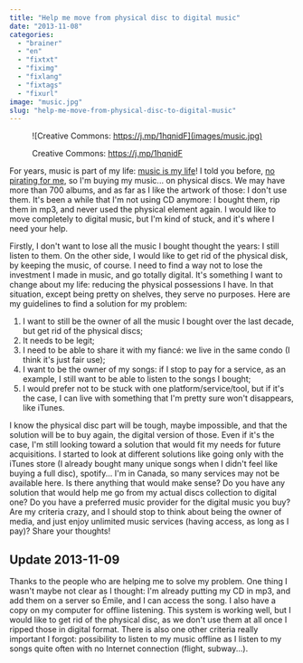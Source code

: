 ```yaml
---
title: "Help me move from physical disc to digital music"
date: "2013-11-08"
categories: 
  - "brainer"
  - "en"
  - "fixtxt"
  - "fiximg"
  - "fixlang"
  - "fixtags"
  - "fixurl"
image: "music.jpg"
slug: "help-me-move-from-physical-disc-to-digital-music"
---
```


<figure>

![Creative Commons: https://j.mp/1hqnidF](images/music.jpg)

<figcaption>

Creative Commons: https://j.mp/1hqnidF

</figcaption>

</figure>

For years, music is part of my life: [music is my life](https://fred.dev/music-is-my-life/ "Music is my life")! I told you before, [no pirating for me](https://fred.dev/are-you-stealing-in-a-store/ "Are you stealing in a store?"), so I'm buying my music... on physical discs. We may have more than 700 albums, and as far as I like the artwork of those: I don't use them. It's been a while that I'm not using CD anymore: I bought them, rip them in mp3, and never used the physical element again. I would like to move completely to digital music, but I'm kind of stuck, and it's where I need your help.

Firstly, I don't want to lose all the music I bought thought the years: I still listen to them. On the other side, I would like to get rid of the physical disk, by keeping the music, of course. I need to find a way not to lose the investment I made in music, and go totally digital. It's something I want to change about my life: reducing the physical possessions I have. In that situation, except being pretty on shelves, they serve no purposes. Here are my guidelines to find a solution for my problem:

1. I want to still be the owner of all the music I bought over the last decade, but get rid of the physical discs;
2. It needs to be legit;
3. I need to be able to share it with my fiancé: we live in the same condo (I think it's just fair use);
4. I want to be the owner of my songs: if I stop to pay for a service, as an example, I still want to be able to listen to the songs I bought;
5. I would prefer not to be stuck with one platform/service/tool, but if it's the case, I can live with something that I'm pretty sure won't disappears, like iTunes.

I know the physical disc part will be tough, maybe impossible, and that the solution will be to buy again, the digital version of those. Even if it's the case, I'm still looking toward a solution that would fit my needs for future acquisitions. I started to look at different solutions like going only with the iTunes store (I already bought many unique songs when I didn't feel like buying a full disc), spotify... I'm in Canada, so many services may not be available here. Is there anything that would make sense? Do you have any solution that would help me go from my actual discs collection to digital one? Do you have a preferred music provider for the digital music you buy? Are my criteria crazy, and I should stop to think about being the owner of media, and just enjoy unlimited music services (having access, as long as I pay)? Share your thoughts!

## Update 2013-11-09

Thanks to the people who are helping me to solve my problem. One thing I wasn't maybe not clear as I thought: I'm already putting my CD in mp3, and add them on a server so Émile, and I can access the song. I also have a copy on my computer for offline listening. This system is working well, but I would like to get rid of the physical disc, as we don't use them at all once I ripped those in digital format. There is also one other criteria really important I forgot: possibility to listen to my music offline as I listen to my songs quite often with no Internet connection (flight, subway...).
